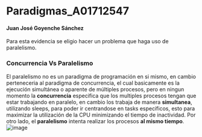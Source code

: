 # Paradigmas_A01712547
#### Juan José Goyenche Sánchez

Para esta evidencia se eligio hacer un problema que haga uso de paralelismo.

### Concurrencia Vs Paralelismo
El paralelismo no es un paradigma de programación en si mismo, en cambio perteneceria al paradigma de concurrencia, el cual basicamente es la ejecución simultánea o aparente de múltiples procesos, pero en ningun momento la **concurrencia** especifica que los multiples procesos tengan que estar trabajando en paralelo, en cambio los trabaja de manera **simultanea**, utilizando sleeps, para poder ir centrandose en tasks especificos, esto para maximizar la utilización de la CPU minimizando el tiempo de inactividad. Por otro lado, el **paralelismo** intenta realizar los procesos **al mismo tiempo**.
![image](https://github.com/user-attachments/assets/39fcf80d-40b8-465f-85a1-8bdea43f5213)

